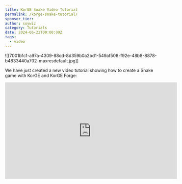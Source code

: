 ```yaml
---
title: KorGE Snake Video Tutorial
permalink: /korge-snake-tutorial/
sponsor_tier: 
author: soywiz
category: Tutorials
date: 2024-06-22T00:00:00Z
tags:
  - video
---
```

![[7001b1c1-a97a-4309-88cd-8d359b0a2bd1-549af508-f92e-48b8-8878-b4833440a702-maxresdefault.jpg]]

We have just created a new video tutorial showing how to create a Snake game with KorGE and KorGE Forge:


<iframe width="560" height="315" src="https://www.youtube.com/embed/QE7eSROwPd4&list=PLzb5P1l-Lxen17Nti3dg7MnfVbcratCSY" title="YouTube video player" frameborder="0" allow="accelerometer; autoplay; clipboard-write; encrypted-media; gyroscope; picture-in-picture" allowfullscreen></iframe>